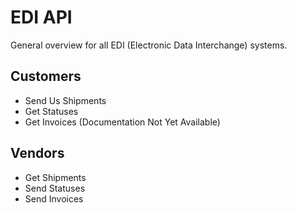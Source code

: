 EDI API
=======

General overview for all EDI (Electronic Data Interchange) systems.

Customers
---------

* Send Us Shipments
* Get Statuses
* Get Invoices (Documentation Not Yet Available)

Vendors
-------

* Get Shipments
* Send Statuses
* Send Invoices
